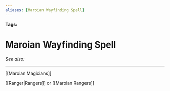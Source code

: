 ```yaml
---
aliases: [Maroian Wayfinding Spell]
---
```


**Tags:** 
# Maroian Wayfinding Spell
*See also:* 
___
[[Maroian Magicians]]

[[Ranger|Rangers]] or [[Maroian Rangers]]